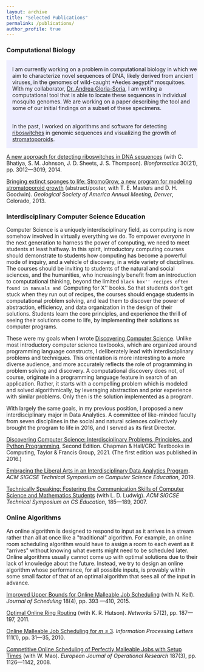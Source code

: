 ```yaml
---
layout: archive
title: "Selected Publications"
permalink: /publications/
author_profile: true
---
```

 
### Computational Biology

<div class="warning" style='padding:0.1em; background-color:#EEEEFF'>
<span>
<p style='margin-left:1em;'>
I am currently working on a problem in computational biology in which we aim to characterize novel sequences of DNA, likely derived from ancient viruses, in the genomes of wild-caught *Aedes aegypti* mosquitoes.  With my collaborator, <a href="https://portal.ct.gov/CAES/ABOUT-CAES/Staff-Biographies/Andrea-Gloria-Soria">Dr. Andrea Gloria-Soria</a>, I am writing a computational tool that is able to locate these sequences in individual mosquito genomes.  We are working on a paper describing the tool and some of our initial findings on a subset of these specimens.
</p></span>
</div>

<div class="warning" style='padding:0.1em; background-color:#EEEEFF'>
<span>
<p style='margin-left:1em;'>
In the past, I worked on algorithms and software for detecting <a href="https://www.nature.com/scitable/topicpage/riboswitches-a-common-rna-regulatory-element-14262702/">riboswitches</a> in genomic sequences and visualizing the growth of <a href="https://ucmp.berkeley.edu/online-exhibits/stromatoporoids/">stromatoporoids</a>.
</p></span>
</div>

[A new approach for detecting riboswitches in DNA sequences](https://doi.org/10.1093/bioinformatics/btu479) (with C. Bhatiya, S. M. Johnson, J. D. Sheets, J. S. Thompson).  *Bionformatics* 30(21), pp. 3012—3019, 2014.

[Bringing extinct sponges to life: StromoGrow, a new program for modeling stromatoporoid growth](/files/StromoGrow-Poster2.pdf) (abstract/poster, with T. E. Masters and D. H. Goodwin).  *Geological Society of America Annual Meeting, Denver*, Colorado, 2013.
 
### Interdisciplinary Computer Science Education
 
Computer Science is a uniquely interdisciplinary field, as computing is now somehow involved in virtually everything we do.  To empower *everyone* in the next generation to harness the power of computing, we need to meet students at least halfway.  In this spirit, introductory computing courses should demonstrate to students how computing has become a powerful mode of inquiry, and a vehicle of discovery, in a wide variety of disciplines.  The courses should be inviting to students of the natural and social sciences, and the humanities, who increasingly benefit from an introduction to computational thinking, beyond the limited ``black box'' recipes often found in manuals and ``Computing for X'' books.  So that students don't get stuck when they run out of recipes, the courses should engage students in computational problem solving, and lead them to discover the power of abstraction, efficiency, and data organization in the design of their solutions.  Students learn the core principles, and experience the thrill of seeing their solutions come to life, by implementing their solutions as computer programs.

These were my goals when I wrote [Discovering Computer Science](http://www.discoveringcs.net).  Unlike most introductory computer science textbooks, which are organized around programming language constructs, I deliberately lead with interdisciplinary problems and techniques.  This orientation is  more interesting to a more diverse audience, and more accurately reflects the role of programming in problem solving and discovery.  A computational discovery does not, of course, originate in a programming language feature in search of an application.  Rather, it starts with a compelling problem which is modeled and solved algorithmically, by leveraging abstraction and prior experience with similar problems.  Only then is the solution implemented as a program.  

With largely the same goals, in my previous position, I proposed a new interdisciplinary major in Data Analytics.  A committee of like-minded faculty from seven disciplines in the social and natural sciences collectively brought the program to life in 2016, and I served as its first Director.
 
[Discovering Computer Science: Interdisciplinary Problems, Principles, and Python Programming](http://www.discoveringcs.net), Second Edition. Chapman & Hall/CRC Textbooks in Computing, Taylor & Francis Group, 2021.  (The first edition was published in 2016.)

[Embracing the Liberal Arts in an Interdisciplinary Data Analytics Program](https://dl.acm.org/doi/10.1145/3287324.3287436).  *ACM SIGCSE Technical Symposium on Computer Science Education*, 2019.

[Technically Speaking: Fostering the Communication Skills of Computer Science and Mathematics Students](https://dl.acm.org/doi/10.1145/1227504.1227375) (with L. D. Ludwig).  *ACM SIGCSE Technical Symposium on CS Education*, 185—189, 2007.
 
### Online Algorithms
 
An online algorithm is designed to respond to input as it arrives in a stream rather than all at once like a "traditional" algorithm.  For example, an online room scheduling algorithm would have to assign a room to each event as it "arrives" without knowing what events might need to be scheduled later.  Online algorithms usually cannot come up with optimal solutions due to their lack of knowledge about the future.  Instead, we try to design an online algorithm whose performance, for all possible inputs, is provably within some small factor of that of an optimal algorithm that sees all of the input in advance.

[Improved Upper Bounds for Online Malleable Job Scheduling](https://doi.org/10.1007/s10951-014-0406-9) (with N. Kell). *Journal of Scheduling* 18(4), pp. 393 —410, 2015.

[Optimal Online Ring Routing](https://doi.org/10.1002/net.20400) (with K. R. Hutson).  *Networks* 57(2), pp. 187—197, 2011.

[Online Malleable Job Scheduling for *m* ≤ 3](https://doi.org/10.1016/j.ipl.2010.10.010).  *Information Processing Letters* 111(1), pp. 31—35, 2010.

[Competitive Online Scheduling of Perfectly Malleable Jobs with Setup Times](https://doi.org/10.1016/j.ejor.2006.06.064) (with W. Mao).  *European Journal of Operational Research* 187(3), pp. 1126—1142, 2008.
